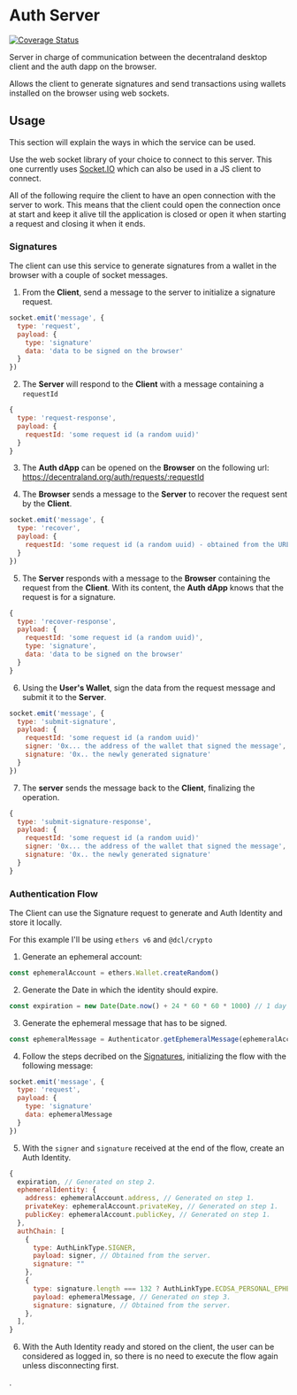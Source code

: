 # Auth Server

[![Coverage Status](https://coveralls.io/repos/github/decentraland/auth-server/badge.svg?branch=main)](https://coveralls.io/github/decentraland/auth-server?branch=main)

Server in charge of communication between the decentraland desktop client and the auth dapp on the browser.

Allows the client to generate signatures and send transactions using wallets installed on the browser using web sockets.

## Usage

This section will explain the ways in which the service can be used.

Use the web socket library of your choice to connect to this server. This one currently uses [Socket.IO](https://socket.io/) which can also be used in a JS client to connect.

All of the following require the client to have an open connection with the server to work. This means that the client could open the connection once at start and keep it alive till the application is closed or open it when starting a request and closing it when it ends.

### Signatures

The client can use this service to generate signatures from a wallet in the browser with a couple of socket messages.

1. From the <b>Client</b>, send a message to the server to initialize a signature request.

```js
socket.emit('message', {
  type: 'request',
  payload: {
    type: 'signature'
    data: 'data to be signed on the browser'
  }
})
```

2. The <b>Server</b> will respond to the <b>Client</b> with a message containing a `requestId`

```js
{
  type: 'request-response',
  payload: {
    requestId: 'some request id (a random uuid)'
  }
}
```

3. The <b>Auth dApp</b> can be opened on the <b>Browser</b> on the following url: https://decentraland.org/auth/requests/:requestId

4. The <b>Browser</b> sends a message to the <b>Server</b> to recover the request sent by the <b>Client</b>.

```js
socket.emit('message', {
  type: 'recover',
  payload: {
    requestId: 'some request id (a random uuid) - obtained from the URL'
  }
})
```

5. The <b>Server</b> responds with a message to the <b>Browser</b> containing the request from the <b>Client</b>. With its content, the <b>Auth dApp</b> knows that the request is for a signature.

```js
{
  type: 'recover-response',
  payload: {
    requestId: 'some request id (a random uuid)',
    type: 'signature',
    data: 'data to be signed on the browser'
  }
}
```

6. Using the <b>User's Wallet</b>, sign the data from the request message and submit it to the <b>Server</b>.

```js
socket.emit('message', {
  type: 'submit-signature',
  payload: {
    requestId: 'some request id (a random uuid)'
    signer: '0x... the address of the wallet that signed the message',
    signature: '0x.. the newly generated signature'
  }
})
```

7. The <b>server</b> sends the message back to the <b>Client</b>, finalizing the operation.

```js
{
  type: 'submit-signature-response',
  payload: {
    requestId: 'some request id (a random uuid)'
    signer: '0x... the address of the wallet that signed the message',
    signature: '0x.. the newly generated signature'
  }
}
```

### Authentication Flow

The Client can use the Signature request to generate and Auth Identity and store it locally.

For this example I'll be using `ethers v6` and `@dcl/crypto`

1. Generate an ephemeral account:

```js
const ephemeralAccount = ethers.Wallet.createRandom()
```

2. Generate the Date in which the identity should expire.

```js
const expiration = new Date(Date.now() + 24 * 60 * 60 * 1000) // 1 day in the future as an example.
```

3. Generate the ephemeral message that has to be signed.

```js
const ephemeralMessage = Authenticator.getEphemeralMessage(ephemeralAccount.address, expiration)
```

4. Follow the steps decribed on the [Signatures](#signatures), initializing the flow with the following message:

```js
socket.emit('message', {
  type: 'request',
  payload: {
    type: 'signature'
    data: ephemeralMessage
  }
})
```

5. With the `signer` and `signature` received at the end of the flow, create an Auth Identity.

```js
{
  expiration, // Generated on step 2.
  ephemeralIdentity: {
    address: ephemeralAccount.address, // Generated on step 1.
    privateKey: ephemeralAccount.privateKey, // Generated on step 1.
    publicKey: ephemeralAccount.publicKey, // Generated on step 1.
  },
  authChain: [
    {
      type: AuthLinkType.SIGNER,
      payload: signer, // Obtained from the server.
      signature: ""
    },
    {
      type: signature.length === 132 ? AuthLinkType.ECDSA_PERSONAL_EPHEMERAL : AuthLinkType.ECDSA_EIP_1654_EPHEMERAL, // Obtained from the server.
      payload: ephemeralMessage, // Generated on step 3.
      signature: signature, // Obtained from the server.
    },
  ],
}
```

6. With the Auth Identity ready and stored on the client, the user can be considered as logged in, so there is no need to execute the flow again unless disconnecting first.

.

